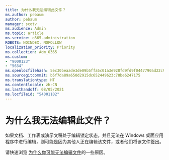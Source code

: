 ```yaml
---
title: 为什么我无法编辑此文件？
ms.author: pebaum
author: pebaum
manager: scotv
ms.audience: Admin
ms.topic: article
ms.service: o365-administration
ROBOTS: NOINDEX, NOFOLLOW
localization_priority: Priority
ms.collection: Adm_O365
ms.custom:
- "9000123"
- "5634"
ms.openlocfilehash: 5ec30beaade3de09b5ffa5c01a3e928fd9fd9f0447790ad22c98848271f11235
ms.sourcegitcommit: b5f7da89a650d2915dc652449623c78be6247175
ms.translationtype: HT
ms.contentlocale: zh-CN
ms.lasthandoff: 08/05/2021
ms.locfileid: "54001102"
---
```

# <a name="why-cant-i-edit-this-file"></a>为什么我无法编辑此文件？

如果文档、工作表或演示文稿处于编辑锁定状态，并且无法在 Windows 桌面应用程序中进行编辑，则可能是因为其他人正在编辑该文件，或者他们将该文件签出。

请快速浏览 [为什么你可能无法编辑文件](https://support.office.com/article/why-can-t-i-edit-this-file-97315f48-aa5e-49d3-a4ae-a14b73daf87b)的一些原因。
